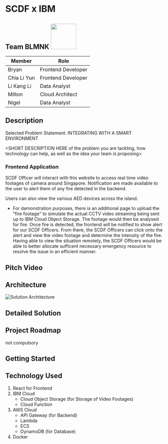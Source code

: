 # SCDF x IBM

## Team BLMNK <img src="https://github.com/lkldev/SCDF-IBM/blob/master/resouces/logo.jpg" width="80" height="80" />


Member | Role
------ | -----
Bryan | Frontend Developer
Chia Li Yun | Frontend Developer
Li Kang Li | Data Analyst
Milton | Cloud Architect
Nigel | Data Analyst

## Description
Selected Problem Statement: INTEGRATING WITH A SMART ENVIRONMENT

<SHORT DESCRIPTION HERE of the problem you are tackling, how technology can help, as
well as the idea your team is proposing>

### Frontend Application
SCDF Officer will interact with this website to access real time video footages of camera around Singapore. Notification are made available to the user to alert them of any fire detected in the backend.

Users can also view the various AED devices across the island. 

* For demonstration purposes, there is an additional page to upload the "fire footage" to simulate the actual CCTV video streaming being sent up to IBM Cloud Object Storage. The footage would then be analysed for fire. Once fire is detected, the frontend will be notified to show alert for our SCDF Officers. From there, the SCDF Officers can click onto the alert and view the video footage and determine the intensity of the fire. Having able to view the situation remotely, the SCDF Officers would be able to better allocate sufficent necessary emergency resource to resolve the issue in an efficient manner. 

## Pitch Video

## Architecture
![Solution Architecture](https://github.com/lkldev/SCDF-IBM/blob/master/resouces/architecture.jpeg)

## Detailed Solution

## Project Roadmap
not compulsory

## Getting Started

## Technology Used
1. React for Frontend
2. IBM Cloud 
   - Cloud Object Storage (for Storage of Video Footages)
   - Cloud Function
3. AWS Cloud
   - API Gateway (for Backend)
   - Lambda
   - ECS
   - DynamoDB (for Database)
4. Docker
